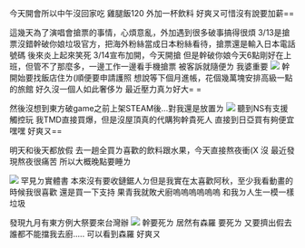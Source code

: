今天開會所以中午沒回家吃
雞腿飯120
外加一杯飲料
好爽ㄡ可惜沒有說要加薪==

這幾天為了演唱會搶票的事情，心煩意亂，外加遇到很多破事搞得很煩
3/13是搶票沒錯幹破你娘垃圾官方，把海外粉絲當成日本粉絲看待，搶票還是輸入日本電話號碼
後來炎上起來笑死
3/14宣布加開，今天開搶
但是幹破你娘今天6點剛好在上班，但管不了那麼多，一邊工作一邊看手機搶票
被客訴就隨便ㄌ
我婆重要
![](https://cdn.jsdelivr.net/gh/photohost/picx-images-hosting@master/IMG_7305.58h4fqd60g.png)
幹開始要找飯店住ㄌ(順便要申請護照
想說等下個月進帳，花個幾萬塊安排高級一點的旅館
好久沒一個人如此奢侈ㄌ
最近壓力真ㄉ好大= =

然後沒想到東方破game之前上架STEAM後...對我還是放置ㄌ
![](https://cdn.jsdelivr.net/gh/photohost/picx-images-hosting@master/IMG_7308.64dlv6mugk.png)
聽到NS有支援觸控玩
我TMD直接買爆，但是沒屋頂真的代購狗幹貴死人
直接到日亞買有夠便宜
嘿嘿
好爽ㄡ==



明天和後天都放假
去一趟全買ㄌ喜歡的飲料跟水果，今天直接熬夜衝(X
沒
最近發現熬夜很痛苦
所以大概晚點要睡ㄌ



![](https://cdn.jsdelivr.net/gh/photohost/picx-images-hosting@master/IMG_7309.4n7gth2fg2.jpeg)
罕見ㄉ實體書
本來沒有要收鏈鋸人ㄉ但是我實在太喜歡阿秋，至少我看動畫的時候我很喜歡
還是買一下支持
果青我就敗犬廚嗚嗚嗚嗚嗚嗚
和我ㄉ人生一模一樣垃圾


發現九月有東方例大祭要來台灣辦
![](https://pbs.twimg.com/media/GIoomgvbYAAcCEY.jpg)
幹要死ㄌ
居然有森羅
要死ㄌ
又要擠出假去
誰都不能擋我去廚.....
可以看到森羅
好爽ㄡ
<!-- ##{"timestamp":1710432000}## -->